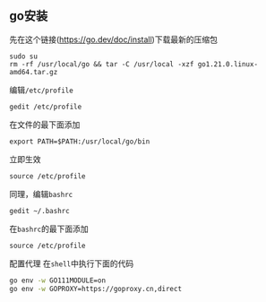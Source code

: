 ## go安装

先在这个链接(<https://go.dev/doc/install>)下载最新的压缩包

    sudo su
    rm -rf /usr/local/go && tar -C /usr/local -xzf go1.21.0.linux-amd64.tar.gz

编辑`/etc/profile`

    gedit /etc/profile

在文件的最下面添加

    export PATH=$PATH:/usr/local/go/bin

立即生效

    source /etc/profile

同理，编辑`bashrc`

    gedit ~/.bashrc

在`bashrc`的最下面添加

    source /etc/profile

配置代理
在`shell`中执行下面的代码

```bash
go env -w GO111MODULE=on
go env -w GOPROXY=https://goproxy.cn,direct
```